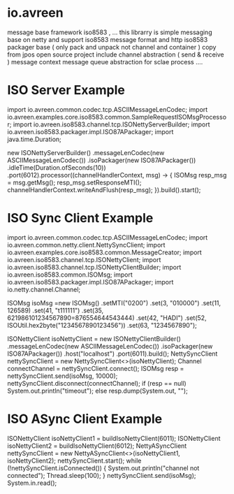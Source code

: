 # io.avreen
message base framework iso8583 , ...
this librarry is simple messaging base on netty and support iso8583 message format and http
iso8583 packager base ( only pack and unpack not channel and container ) copy from jpos open source project
include
  channel abstraction ( send & receive )
  message context
  message queue abstraction for sclae process
  ....

# ISO Server Example
import io.avreen.common.codec.tcp.ASCIIMessageLenCodec;
import io.avreen.examples.core.iso8583.common.SampleRequestISOMsgProcessor;
import io.avreen.iso8583.channel.tcp.ISONettyServerBuilder;
import io.avreen.iso8583.packager.impl.ISO87APackager;
import java.time.Duration;

new ISONettyServerBuilder()
        .messageLenCodec(new ASCIIMessageLenCodec())
        .isoPackager(new ISO87APackager())
        .idleTime(Duration.ofSeconds(10))
        .port(6012).processor((channelHandlerContext, msg) -> {
            ISOMsg resp_msg = msg.getMsg();
            resp_msg.setResponseMTI();
            channelHandlerContext.writeAndFlush(resp_msg);
        }).build().start();


# ISO Sync Client Example 
import io.avreen.common.codec.tcp.ASCIIMessageLenCodec;
import io.avreen.common.netty.client.NettySyncClient;
import io.avreen.examples.core.iso8583.common.MessageCreator;
import io.avreen.iso8583.channel.tcp.ISONettyClient;
import io.avreen.iso8583.channel.tcp.ISONettyClientBuilder;
import io.avreen.iso8583.common.ISOMsg;
import io.avreen.iso8583.packager.impl.ISO87APackager;
import io.netty.channel.Channel;

 ISOMsg isoMsg  =new ISOMsg()
.setMTI("0200")
.set(3, "010000")
.set(11, 126589)
.set(41, "t111111")
.set(35, 621986101234567890=876554644543444)
.set(42, "HADI")
.set(52, ISOUtil.hex2byte("1234567890123456"))
.set(63, "1234567890");

ISONettyClient isoNettyClient =
        new ISONettyClientBuilder()
                .messageLenCodec(new ASCIIMessageLenCodec())
                .isoPackager(new ISO87APackager())
                .host("localhost")
                .port(6011).build();
NettySyncClient<ISOMsg> nettySyncClient = new NettySyncClient<>(isoNettyClient);
Channel connectChannel = nettySyncClient.connect();
ISOMsg resp = nettySyncClient.send(isoMsg, 10000);
nettySyncClient.disconnect(connectChannel);
if (resp == null)
    System.out.println("timeout");
else
    resp.dump(System.out, "");

# ISO ASync Client Example

ISONettyClient isoNettyClient1 = buildIsoNettyClient(6011);
ISONettyClient isoNettyClient2 = buildIsoNettyClient(6012);
NettyASyncClient<ISOMsg> nettySyncClient = new NettyASyncClient<>(isoNettyClient1, isoNettyClient2);
nettySyncClient.start();
while (!nettySyncClient.isConnected()) {
    System.out.println("channel not connected");
    Thread.sleep(100);
}
nettySyncClient.send(isoMsg);
System.in.read();
